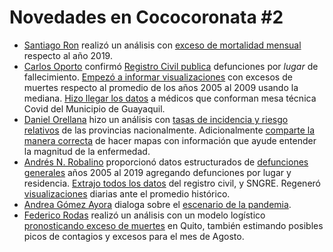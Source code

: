 # Novedades en Cococoronata #2

* [Santiago Ron](https://twitter.com/santiak) realizó un análisis con [exceso de mortalidad mensual](https://twitter.com/santiak/status/1290299130036850690) respecto al año 2019.
* [Carlos Oporto](https://twitter.com/carlosoporto) confirmó [Registro Civil publica](https://twitter.com/TaianoVicente2/status/1288877655266332675) defunciones por *lugar* de fallecimiento. [Empezó a informar visualizaciones](https://twitter.com/carlosoporto/status/1287869371767898112) con excesos de muertes respecto al promedio de los años 2005 al 2009 usando la mediana. [Hizo llegar los datos](https://twitter.com/carlosoporto/status/1288637137248821250) a médicos que conforman mesa técnica Covid del Municipio de Guayaquil.
* [Daniel Orellana](https://twitter.com/temporalista) hizo un análisis con [tasas de incidencia y riesgo relativos](https://twitter.com/temporalista/status/1288127656551002114) de las provincias nacionalmente. Adicionalmente [comparte la manera correcta](https://twitter.com/temporalista/status/1288127645117341697) de hacer mapas con información que ayude entender la magnitud de la enfermedad.
* [Andrés N. Robalino](http://twitter.com/andras_io) proporcionó datos estructurados de [defunciones generales](https://github.com/andrab/ecuacovid/tree/master/datos_crudos/defunciones) años 2005 al 2019 agregando defunciones por lugar y residencia. [Extrajo todos los datos](https://github.com/andrab/ecuacovid/commits/master) del registro civil, y SNGRE. Regeneró [visualizaciones](https://github.com/andrab/ecuacovid/tree/master/reportes) diarias ante el promedio histórico. 
* [Andrea Gómez Ayora](https://twitter.com/angiegomeza) dialoga sobre el [escenario de la pandemia](https://www.facebook.com/watch/live/?v=2673693656181885).
* [Federico Rodas](https://twitter.com/fmrodasespeedu1) realizó un análisis con un modelo logístico [pronosticando exceso de muertes](https://twitter.com/fmrodasespeedu1/status/1288254800661041153) en Quito, también estimando posibles picos de contagios y excesos para el mes de Agosto.